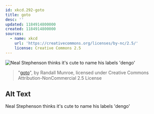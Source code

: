 ```yaml
---
id: xkcd.292-goto
title: goto
desc: ''
updated: 1184914800000
created: 1184914800000
sources:
  - name: xkcd
    url: 'https://creativecommons.org/licenses/by-nc/2.5/'
    license: Creative Commons 2.5
---
```

![Neal Stephenson thinks it's cute to name his labels 'dengo'](https://imgs.xkcd.com/comics/goto.png)
> "[goto](https://xkcd.com/292/)", by Randall Munroe, licensed under Creative Commons Attribution-NonCommercial 2.5 License

## Alt Text
Neal Stephenson thinks it's cute to name his labels 'dengo'
